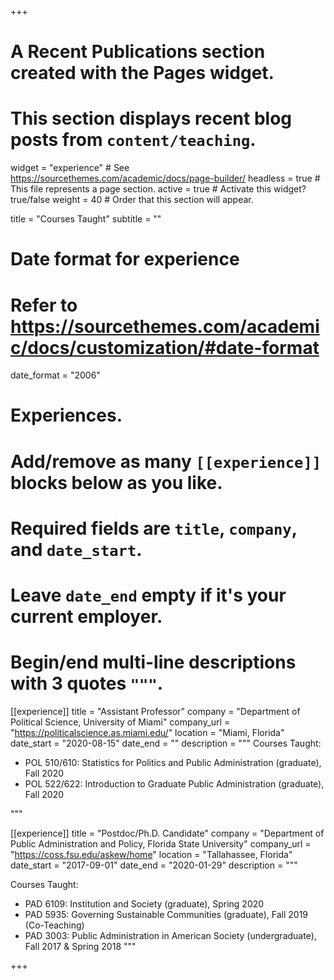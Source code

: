 +++
# A Recent Publications section created with the Pages widget.
# This section displays recent blog posts from `content/teaching`.

widget = "experience"  # See https://sourcethemes.com/academic/docs/page-builder/
headless = true  # This file represents a page section.
active = true  # Activate this widget? true/false
weight = 40  # Order that this section will appear.

title = "Courses Taught"
subtitle = ""



# Date format for experience
#   Refer to https://sourcethemes.com/academic/docs/customization/#date-format
date_format = "2006"

# Experiences.
#   Add/remove as many `[[experience]]` blocks below as you like.
#   Required fields are `title`, `company`, and `date_start`.
#   Leave `date_end` empty if it's your current employer.
#   Begin/end multi-line descriptions with 3 quotes `"""`.
[[experience]]
  title = "Assistant Professor"
  company = "Department of Political Science, University of Miami"
  company_url = "https://politicalscience.as.miami.edu/"
  location = "Miami, Florida"
  date_start = "2020-08-15"
  date_end = ""
  description = """
  Courses Taught:
  
  * POL 510/610: Statistics for Politics and Public Administration (graduate), Fall 2020
  * POL 522/622: Introduction to Graduate Public Administration (graduate), Fall 2020

  """

[[experience]]
  title = "Postdoc/Ph.D. Candidate"
  company = "Department of Public Administration and Policy, Florida State University"
  company_url = "https://coss.fsu.edu/askew/home"
  location = "Tallahassee, Florida"
  date_start = "2017-09-01"
  date_end = "2020-01-29"
  description = """
  
 Courses Taught:
  
  * PAD 6109: Institution and Society (graduate), Spring 2020
  * PAD 5935: Governing Sustainable Communities (graduate), Fall 2019 (Co-Teaching)
  * PAD 3003: Public Administration in American Society (undergraduate), Fall 2017 & Spring 2018
"""


+++
